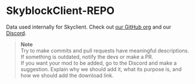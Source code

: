 # SkyblockClient-REPO
Data used internally for Skyclient. Check out [our GitHub org](https://github.com/SkyblockClient/) and our [Discord](https://inv.wtf/skyclient).  

> **Note**  
> Try to make commits and pull requests have meaningful descriptions.  
> If something is outdated, notify the devs or make a PR.  
> If you want your mod to be added, go to the Discord and make a suggestion. Explain why we should add it, what its purpose is, and how we should add the download link.